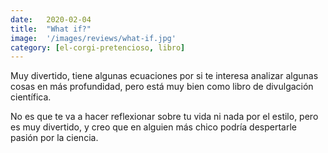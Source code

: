 ```yaml
---
date:   2020-02-04
title:  "What if?"
image:  '/images/reviews/what-if.jpg'
category: [el-corgi-pretencioso, libro]
---
```

Muy divertido, tiene algunas ecuaciones por si te interesa analizar algunas cosas en más profundidad, pero está muy bien como libro de divulgación científica.

No es que te va a hacer reflexionar sobre tu vida ni nada por el estilo, pero es muy divertido, y creo que en alguien más chico podría despertarle pasión por la ciencia.
